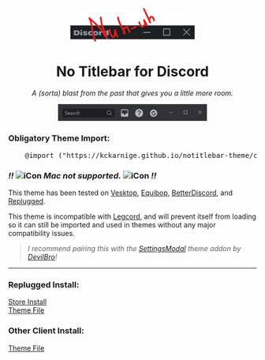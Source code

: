 <p align="center">
    <img width="50%" src="banner.png"></img>
</p>
<h1 align="center">No Titlebar for Discord</h1>
<p align="center"><i>A (sorta) blast from the past that gives you a little more room.</i></p>

<p align="center">
    <img width="60%" src="preview.png"></img>
</p>

### Obligatory Theme Import:

<pre lang="css">
    @import ("https://kckarnige.github.io/notitlebar-theme/classicTitlebar.theme.css");
</pre>

<h3>
    <i><b>!!</b></i>
    <picture>
        <source media="(prefers-color-scheme: dark)"
            srcset="https://raw.githack.com/kckarnige/notitlebar-theme/main/macnt.png" width="16px">
        <img alt="iCon" src="https://raw.githack.com/kckarnige/notitlebar-theme/main/macnt-dark.png" width="16px">
    </picture>
    <i>Mac not supported.</i>
    <picture>
        <source media="(prefers-color-scheme: dark)"
            srcset="https://raw.githack.com/kckarnige/notitlebar-theme/main/macnt.png" width="16px">
        <img alt="iCon" src="https://raw.githack.com/kckarnige/notitlebar-theme/main/macnt-dark.png" width="16px">
    </picture>
    <i><b>!!</b></i>
</h3>

This theme has been tested on [Vesktop](https://github.com/Vencord/Vesktop/), [Equibop](https://github.com/Equicord/Equibop), [BetterDiscord](https://github.com/BetterDiscord/BetterDiscord), and [Replugged](https://github.com/replugged-org/replugged).

This theme is incompatible with [Legcord](https://github.com/Legcord/Legcord), and will prevent itself from loading so it can still be imported and used in themes without any major compatibility issues.

> *I recommend pairing this with the [SettingsModal](https://github.com/mwittrien/BetterDiscordAddons/tree/master/Themes/SettingsModal) theme addon by [DevilBro](https://github.com/mwittrien)!*

----

### Replugged Install:
[Store Install](https://replugged.dev/install?identifier=com.kckarnige.classicTitlebar)     
[Theme File](https://github.com/kckarnige/notitlebar-theme/releases/latest/download/com.kckarnige.classicTitlebar.asar)

### Other Client Install:
[Theme File](https://github.com/kckarnige/notitlebar-theme/blob/main/classicTitlebar.theme.css)
